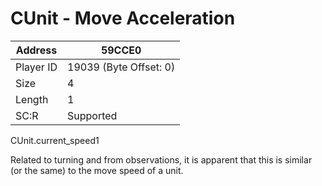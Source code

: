 
#  CUnit - Move Acceleration
Address   | 59CCE0
----------|-------------
Player ID | 19039 (Byte Offset: 0)
Size 	  | 4
Length 	  | 1
SC:R      | Supported

CUnit.current_speed1

Related to turning and from observations, it is apparent that this is similar (or the same) to the move speed of a unit.

